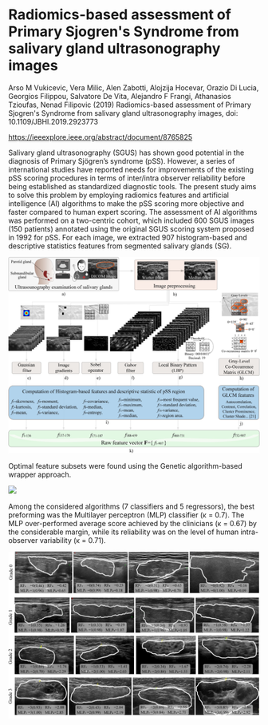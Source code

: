 # Radiomics-based assessment of Primary Sjogren's Syndrome from salivary gland ultrasonography images

Arso M Vukicevic, Vera Milic, Alen Zabotti, Alojzija Hocevar, Orazio Di Lucia, Georgios Filippou, Salvatore De Vita, Alejandro F Frangi, Athanasios Tzioufas, Nenad Filipovic (2019) Radiomics-based assessment of Primary Sjogren's Syndrome from salivary gland ultrasonography images, doi: 10.1109/JBHI.2019.2923773

https://ieeexplore.ieee.org/abstract/document/8765825


Salivary gland ultrasonography (SGUS) has shown good potential in the diagnosis of Primary Sjögren’s syndrome (pSS). However, a series of international studies have reported needs for improvements of the existing pSS scoring procedures in terms of inter/intra observer reliability before being established as standardized diagnostic tools. The present study aims to solve this problem by employing radiomics features and artificial intelligence (AI) algorithms to make the pSS scoring more objective and faster compared to human expert scoring. The assessment of AI algorithms was performed on a two-centric cohort, which included 600 SGUS images (150 patients) annotated using the original SGUS scoring system proposed in 1992 for pSS. For each image, we extracted 907 histogram-based and descriptive statistics features from segmented salivary glands (SG). 

![](Figure%2001.jpg)

Optimal feature subsets were found using the Genetic algorithm-based wrapper approach. 

![](Figure%2002.jpg)


Among the considered algorithms (7 classifiers and 5 regressors), the best preforming was the Multilayer perceptron (MLP) classifier (κ = 0.7). The MLP over-performed average score achieved by the clinicians (κ = 0.67) by the considerable margin, while its reliability was on the level of human intra-observer variability (κ = 0.71). 

![](Figure%2004.jpg)
